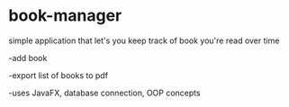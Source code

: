 # book-manager
simple application that let's you keep track of book you're read over time

-add book

-export list of books to pdf

-uses JavaFX, database connection, OOP concepts
